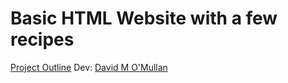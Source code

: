 # Basic HTML Website with a few recipes
[Project Outline](https://www.theodinproject.com/lessons/foundations-recipes)
Dev: [David M O'Mullan](https://github.com/davidomullan)